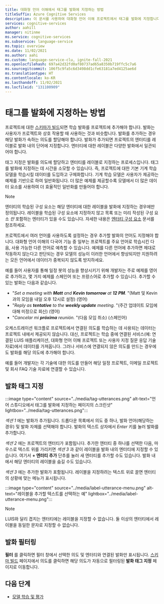 ```yaml
---
title: 대화형 언어 이해에서 태그를 발화에 지정하는 방법
titleSuffix: Azure Cognitive Services
description: 이 문서를 사용하여 대화형 언어 이해 프로젝트에서 태그를 발화에 지정합니다.
services: cognitive-services
author: aahill
manager: nitinme
ms.service: cognitive-services
ms.subservice: language-service
ms.topic: overview
ms.date: 11/02/2021
ms.author: aahi
ms.custom: language-service-clu, ignite-fall-2021
ms.openlocfilehash: 697a42d32fd0af80737ad65a8350b719ffc5c7a6
ms.sourcegitcommit: 106f5c9fa5c6d3498dd1cfe63181a7ed4125ae6d
ms.translationtype: HT
ms.contentlocale: ko-KR
ms.lasthandoff: 11/02/2021
ms.locfileid: "131100909"
---
```

# <a name="how-to-tag-utterances"></a>태그를 발화에 지정하는 방법

프로젝트에 대한 [스키마가 빌드](build-schema.md)되면 학습 발화를 프로젝트에 추가해야 합니다. 발화는 사용자가 프로젝트와 상호 작용할 때 사용하는 것과 비슷합니다. 발화를 추가하는 경우 해당 발화가 속하는 의도를 할당해야 합니다. 발화가 추가되면 프로젝트의 엔터티를 레이블로 발화 내의 단어에 지정합니다. 엔터티에 대한 레이블은 다양한 발화에서 일관되어야 합니다. 

태그 지정은 발화를 의도에 할당하고 엔터티를 레이블로 지정하는 프로세스입니다. 태그를 발화에 지정하는 데 시간을 소모할 수 있습니다. 즉, 프로젝트에 대한 기본 기계 학습 모델을 학습시킬 데이터를 도입하고 구체화합니다. 기계 학습 모델은 사용자가 제공하는 예제를 기반으로 하여 일반화됩니다. 더 많은 예제를 제공할수록 모델에서 더 많은 데이터 요소를 사용하여 더 효율적인 일반화를 만들어야 합니다.

> [!NOTE]
>  엔터티의 학습된 구성 요소는 해당 엔터티에 대한 레이블을 발화에 지정하는 경우에만 정의됩니다. 레이블을 학습된 구성 요소에 지정하지 않고 목록 또는 미리 작성된 구성 요소 _만_ 포함하는 엔터티가 있을 수도 있습니다. 자세한 내용은 [엔터티 구성 요소](../concepts/entity-components.md) 문서를 참조하세요.

프로젝트에서 여러 언어를 사용하도록 설정하는 경우 추가할 발화의 언어도 지정해야 합니다. 대화형 언어 이해의 다국어 기능 중 일부는 프로젝트를 주요 언어로 학습시킨 다음, 사용 가능한 다른 언어로 예측할 수 있습니다. 예제를 다른 언어에 추가하면 제대로 작동하지 않는다고 판단되는 경우 모델의 성능이 이러한 언어에서 향상되지만 지원하려는 모든 언어에서 데이터가 중복되지 않도록 방지하세요. 

예를 들어 사용자를 통해 일정 봇의 성능을 향상시키기 위해 개발자는 주로 예제를 영어로 추가하고, 몇 가지 예제를 스페인어 또는 프랑스어로 추가할 수 있습니다. 추가할 수 있는 발화는 다음과 같습니다.

* "_Set a meeting with **Matt** and **Kevin** **tomorrow** at **12 PM**._ "(Matt 및 Kevin과의 모임을 내일 오후 12시로 설정) (영어)
* "_Reply as **tentative** to the **weekly update** meeting._ "(주간 업데이트 모임에 대해 미정으로 회신) (영어)
* "_Cancelar mi **próxima** reunión._ "(다음 모임 취소) (스페인어)

오케스트레이션 워크플로 프로젝트에서 연결된 의도를 학습하는 데 사용되는 데이터는 프로젝트 내에서 제공되지 않습니다. 대신, 프로젝트는 학습 중에 연결된 서비스(예: 연결된 LUIS 애플리케이션, 대화형 언어 이해 프로젝트 또는 사용자 지정 질문 응답 기술 자료)에서 데이터를 가져옵니다. 그러나 서비스에 연결되지 않은 의도를 만드는 경우에도 발화를 해당 의도에 추가해야 합니다.

예를 들어 개발자는 각 기술에 대한 의도를 만들어 해당 일정 프로젝트, 이메일 프로젝트 및 회사 FAQ 기술 자료에 연결할 수 있습니다. 

## <a name="tag-utterances"></a>발화 태그 지정

:::image type="content" source="../media/tag-utterances.png" alt-text="언어 스튜디오에서 태그를 발화에 지정하는 페이지의 스크린샷" lightbox="../media/tag-utterances.png":::

*섹션 1* 에는 발화가 추가됩니다. 드롭다운 목록에서 의도 중 하나, 발화 언어(해당하는 경우) 및 발화 자체를 선택해야 합니다. 발화의 텍스트 상자에서 *Enter* 키를 눌러 발화를 추가합니다.

*섹션 2* 에는 프로젝트의 엔터티가 포함됩니다. 추가한 엔터티 중 하나를 선택한 다음, 마우스로 텍스트 위를 가리키면 *섹션 3* 과 같이 레이블을 발화 내의 엔터티에 지정할 수 있습니다. 여기서 **+ 엔터티 추가** 단추를 눌러 새 엔터티를 추가할 수도 있습니다. 발화 내에서 해당 엔터티의 레이블을 숨길 수도 있습니다. 

*섹션 3* 에는 추가한 발화가 포함됩니다. 레이블을 지정하려는 텍스트 위로 끌면 엔터티의 상황에 맞는 메뉴가 표시됩니다.

:::image type="content" source="../media/label-utterance-menu.png" alt-text="레이블을 추가할 텍스트를 선택하는 예" lightbox="../media/label-utterance-menu.png":::

> [!NOTE]
> LUIS와 달리 겹치는 엔터티에는 레이블을 지정할 수 없습니다. 둘 이상의 엔터티에서 레이블을 동일한 문자로 지정할 수 없습니다.

## <a name="filter-utterances"></a>발화 필터링

**필터** 를 클릭하면 필터 창에서 선택한 의도 및 엔터티와 연결된 발화만 표시됩니다.
[스키마 빌드](./build-schema.md) 페이지에서 의도를 클릭하면 해당 의도가 자동으로 필터링된 **발화 태그 지정** 페이지로 이동합니다. 

## <a name="next-steps"></a>다음 단계
* [모델 학습 및 평가](./train-model.md)
